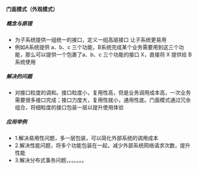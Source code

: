 #### 门面模式（外观模式）

##### 概念与原理

- 为子系统提供一组统一的接口，定义一组高层接口 让子系统更易用
- 例如A系统提供 a、b、c 三个功能，B系统完成某个业务需要用到这三个功能，那么可以提供一个包裹了a、b、c 三个功能的接口 X，直接将 X 提供给 B 系统使用

##### 解决的问题

- 对接口粒度的调和。接口粒度小，复用性高，但是业务调用成本高，一次业务需要很多接口完成；接口力度大，复用性就小，通用性底。门面模式通过冗余组合，将细粒度的接口包装一层以提升使用体验

##### 应用举例

- 1.解决易用性问题，多一层包装，可以简化外部系统的调用成本
- 2.解决性能问题，将多个功能包装在一起，减少外部系统网络请求次数，提升性能
- 3.解决分布式事务问题，。。。。。。





